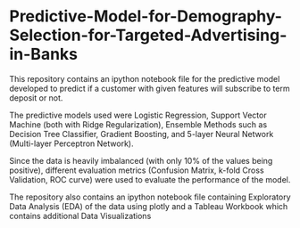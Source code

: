 # Predictive-Model-for-Demography-Selection-for-Targeted-Advertising-in-Banks

This repository contains an ipython notebook file for the predictive model developed to predict if a customer with given features will subscribe to term deposit or not.

The predictive models used were Logistic Regression, Support Vector Machine (both with Ridge Regularization), Ensemble Methods such as Decision Tree Classifier, Gradient Boosting, and 5-layer Neural Network (Multi-layer Perceptron Network).

Since the data is heavily imbalanced (with only 10% of the values being positive), different evaluation metrics (Confusion Matrix, k-fold Cross Validation, ROC curve) were used to evaluate the performance of the model.

The repository also contains an ipython notebook file containing Exploratory Data Analysis (EDA) of the data using plotly and a Tableau Workbook which contains additional Data Visualizations

